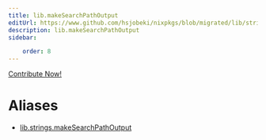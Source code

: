 ```yaml
---
title: lib.makeSearchPathOutput
editUrl: https://www.github.com/hsjobeki/nixpkgs/blob/migrated/lib/strings.nix#L260C5
description: lib.makeSearchPathOutput
sidebar:

    order: 8
---
```


<a href="https://www.github.com/hsjobeki/nixpkgs/blob/migrated/lib/strings.nix#L260C5">Contribute Now!</a>


# Aliases

- [lib.strings.makeSearchPathOutput](/nix-doc-comments/reference/lib/strings/lib-strings-makesearchpathoutput)


